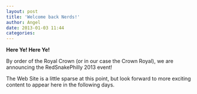 ```yaml
---
layout: post
title: 'Welcome back Nerds!'
author: Angel
date: 2013-01-03 11:44
categories: 
---
```


<span style="font-weight: bold;"> Here Ye! Here Ye!</span> 

By order of the Royal Crown (or in our case the Crown Royal), 
we are announcing the RedSnakePhilly 2013 event!

The Web Site is a little sparse at this point, but look forward to more exciting content to 
appear here in the following days.